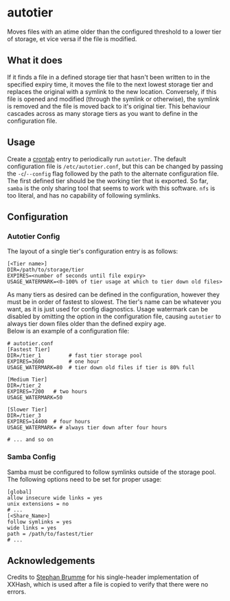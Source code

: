 # autotier
Moves files with an atime older than the configured threshold to a lower tier of storage, et vice versa if the file is modified.

## What it does
If it finds a file in a defined storage tier that hasn't been written to in the specified expiry time, it moves the file to the next lowest storage tier and replaces the original with a symlink to the new location. Conversely, if this file is opened and modified (through the symlink or otherwise), the symlink is removed and the file is moved back to it's original tier. This behaviour cascades across as many storage tiers as you want to define in the configuration file.

## Usage
Create a [crontab](https://linux.die.net/man/5/crontab) entry to periodically run `autotier`. The default configuration file is `/etc/autotier.conf`, but this can be changed by passing the `-c`/`--config` flag followed by the path to the alternate configuration file. The first defined tier should be the working tier that is exported. So far, `samba` is the only sharing tool that seems to work with this software. `nfs` is too literal, and has no capability of following symlinks.

## Configuration
### Autotier Config
The layout of a single tier's configuration entry is as follows:
```
[<Tier name>]
DIR=/path/to/storage/tier
EXPIRES=<number of seconds until file expiry>
USAGE_WATERMARK=<0-100% of tier usage at which to tier down old files>
```
As many tiers as desired can be defined in the configuration, however they must be in order of fastest to slowest. The tier's name can be whatever you want, as it is just used for config diagnostics. Usage watermark can be disabled by omitting the option in the configuration file, causing `autotier` to always tier down files older than the defined expiry age.   
Below is an example of a configuration file:
```
# autotier.conf
[Fastest Tier]
DIR=/tier_1         # fast tier storage pool
EXPIRES=3600        # one hour
USAGE_WATERMARK=80  # tier down old files if tier is 80% full

[Medium Tier]
DIR=/tier_2
EXPIRES=7200   # two hours
USAGE_WATERMARK=50

[Slower Tier]
DIR=/tier_3
EXPIRES=14400  # four hours
USAGE_WATERMARK= # always tier down after four hours

# ... and so on
```
### Samba Config
Samba must be configured to follow symlinks outside of the storage pool. The following options need to be set for proper usage:
```
[global]
allow insecure wide links = yes
unix extensions = no
# ...
[<Share_Name>]
follow symlinks = yes
wide links = yes
path = /path/to/fastest/tier
# ...
```
## Acknowledgements
Credits to [Stephan Brumme](https://stephan-brumme.com/) for his single-header implementation of XXHash, which is used after a file is copied to verify that there were no errors.
